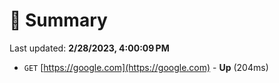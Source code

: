 # 📖 Summary
Last updated: **2/28/2023, 4:00:09 PM**

- `GET` [https://google.com](https://google.com) - **Up** (204ms)
